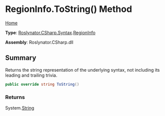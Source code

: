 # RegionInfo\.ToString\(\) Method

[Home](../../../../../README.md)

**Type**: [Roslynator.CSharp.Syntax](../../README.md)\.[RegionInfo](../README.md)

**Assembly**: Roslynator\.CSharp\.dll

## Summary

Returns the string representation of the underlying syntax, not including its leading and trailing trivia\.

```csharp
public override string ToString()
```

### Returns

System\.[String](https://docs.microsoft.com/en-us/dotnet/api/system.string)

